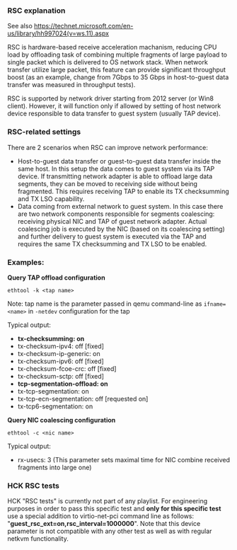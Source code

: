 ### RSC explanation
See also https://technet.microsoft.com/en-us/library/hh997024(v=ws.11).aspx

RSC is hardware-based receive acceleration machanism, reducing CPU load by offloading task of combining multiple fragments of large payload to single packet which is delivered to OS network stack. When network transfer utilize large packet, this feature can provide significant throughput boost (as an example, change from 7Gbps to 35 Gbps in host-to-guest data transfer was measured in throughput tests).

RSC is supported by network driver starting from 2012 server (or Win8 client). However, it will function only if allowed by setting of host network device responsible to data transfer to guest system (usually TAP device).

### RSC-related settings
There are 2 scenarios when RSC can improve network performance:
* Host-to-guest data transfer or guest-to-guest data transfer inside the same host. In this setup the data comes to guest system via its TAP device. If transmitting network adapter is able to offload large data segments, they can be moved to receiving side without being fragmented. This requires receiving TAP to enable its TX checksumming and TX LSO capability.
* Data coming from external network to guest system. In this case there are two network components responsible for segments coalescing: receiving physical NIC and TAP of guest network adapter. Actual coalescing job is executed by the NIC (based on its coalescing setting) and further delivery to guest system is executed via the TAP and requires the same TX checksumming and TX LSO to be enabled.

### Examples:
**Query TAP offload configuration**

`ethtool -k <tap name>`

Note: tap name is the parameter passed in qemu command-line as `ifname=<name>` in `-netdev` configuration for the tap

Typical output:
* **tx-checksumming: on**
*	tx-checksum-ipv4: off [fixed]
*	tx-checksum-ip-generic: on
*	tx-checksum-ipv6: off [fixed]
*	tx-checksum-fcoe-crc: off [fixed]
*	tx-checksum-sctp: off [fixed]
* **tcp-segmentation-offload: on**
*	tx-tcp-segmentation: on
*	tx-tcp-ecn-segmentation: off [requested on]
*	tx-tcp6-segmentation: on

**Query NIC coalescing configuration**

`ethtool -c <nic name>`

Typical output:
* rx-usecs: 3 (This parameter sets maximal time for NIC combine received fragments into large one)

### HCK RSC tests

HCK "RSC tests" is currently not part of any playlist.
For engineering purposes in order to pass this specific test and **only for this specific test** use a special addition to virtio-net-pci command line as follows: "**guest_rsc_ext=on,rsc_interval=1000000**". Note that this device parameter is not compatible with any other test as well as with regular netkvm functionality.

